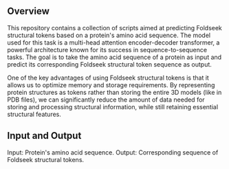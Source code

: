 ## Overview
This repository contains a collection of scripts aimed at predicting Foldseek structural tokens based on a protein's amino acid sequence. The model used for this task is a multi-head attention encoder-decoder transformer, a powerful architecture known for its success in sequence-to-sequence tasks. The goal is to take the amino acid sequence of a protein as input and predict its corresponding Foldseek structural token sequence as output.

One of the key advantages of using Foldseek structural tokens is that it allows us to optimize memory and storage requirements. By representing protein structures as tokens rather than storing the entire 3D models (like in PDB files), we can significantly reduce the amount of data needed for storing and processing structural information, while still retaining essential structural features.

## Input and Output
Input: Protein's amino acid sequence.
Output: Corresponding sequence of Foldseek structural tokens.
